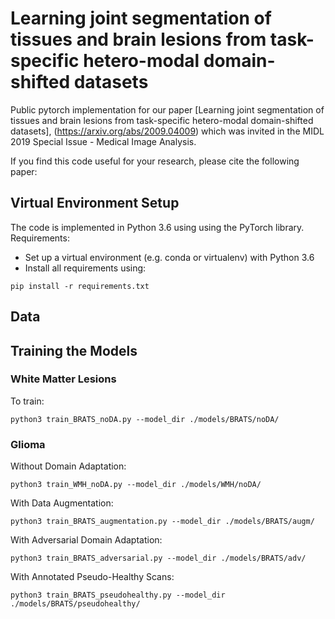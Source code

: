 # Learning joint segmentation of tissues and brain lesions from task-specific hetero-modal domain-shifted datasets

Public pytorch implementation for our paper [Learning joint segmentation of tissues and brain lesions from task-specific hetero-modal domain-shifted datasets], (https://arxiv.org/abs/2009.04009)
which was invited in the MIDL 2019 Special Issue - Medical Image Analysis. 

If you find this code useful for your research, please cite the following paper:



## Virtual Environment Setup

The code is implemented in Python 3.6 using using the PyTorch library. 
Requirements:

 * Set up a virtual environment (e.g. conda or virtualenv) with Python 3.6
 * Install all requirements using:
  
  ````pip install -r requirements.txt````
  
## Data

## Training the Models

### White Matter Lesions
To train:

```` python3 train_BRATS_noDA.py --model_dir ./models/BRATS/noDA/ ````
### Glioma
Without Domain Adaptation:

```` python3 train_WMH_noDA.py --model_dir ./models/WMH/noDA/ ````

With Data Augmentation:

```` python3 train_BRATS_augmentation.py --model_dir ./models/BRATS/augm/ ````

With Adversarial Domain Adaptation:

```` python3 train_BRATS_adversarial.py --model_dir ./models/BRATS/adv/ ````


With Annotated Pseudo-Healthy Scans:

```` python3 train_BRATS_pseudohealthy.py --model_dir ./models/BRATS/pseudohealthy/ ````
